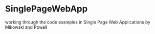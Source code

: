SinglePageWebApp
================

working through the code examples in Single Page Web Applications by Mikowski and Powell
